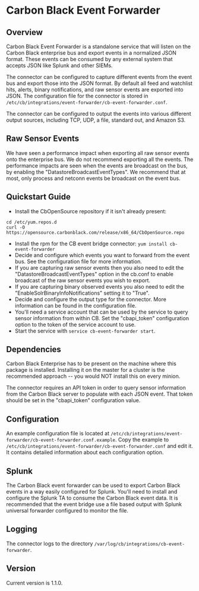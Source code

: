 # Carbon Black Event Forwarder

## Overview

Carbon Black Event Forwarder is a standalone service that will listen on the Carbon Black enterprise bus and export
events in a normalized JSON format.  These events can be consumed by any external system that accepts JSON like Splunk and other SIEMs.

The connector can be configured to capture different events from the event bus and export those into the JSON format.
By default all feed and watchlist hits, alerts, binary notifications, and raw sensor events are exported into JSON.  The
configuration file for the connector is stored in `/etc/cb/integrations/event-forwarder/cb-event-forwarder.conf`.

The connector can be configured to output the events into various different output sources, including TCP, UDP, a file,
standard out, and Amazon S3.  

## Raw Sensor Events 

We have seen a performance impact when exporting all raw sensor events onto the enterprise bus.  We do not recommend
exporting all the events.  The performance impacts are seen when the events are broadcast on the bus, by enabling the
"DatastoreBroadcastEventTypes".  We recommend that at most, only process and netconn events be broadcast on the event
bus. 

## Quickstart Guide

* Install the CbOpenSource repository if it isn't already present:
```
cd /etc/yum.repos.d
curl -O https://opensource.carbonblack.com/release/x86_64/CbOpenSource.repo
```
* Install the rpm for the CB event bridge connector: `yum install cb-event-forwarder`
* Decide and configure which events you want to forward from the event bus.   See the configuration file for more information.
* If you are capturing raw sensor events then you also need to edit the "DatastoreBroadcastEventTypes" option in the cb.conf 
   to enable broadcast of the raw sensor events you wish to export.
* If you are capturing binary observed events you also need to edit the "EnableSolrBinaryInfoNotifications" setting it to "True".
* Decide and configure the output type for the connector.   More information can be found in the configuration file.
* You'll need a service account that can be used by the service to query sensor information from within CB.   Set the "cbapi_token" 
  configuration option to the token of the service account to use.
* Start the service with `service cb-event-forwarder start`.

## Dependencies

Carbon Black Enterprise has to be present on the machine where this package is installed.  Installing it on the master for a cluster is the recommended approach -- you would NOT install this on every minion.

The connector requires an API token in order to query sensor information from the Carbon Black server to populate with each
JSON event.   That token should be set in the "cbapi_token" configuration value.

## Configuration

An example configuration file is located at `/etc/cb/integrations/event-forwarder/cb-event-forwarder.conf.example`. Copy the example to
  `/etc/cb/integrations/event-forwarder/cb-event-forwarder.conf` and edit it. It contains detailed information
about each configuration option.

## Splunk

The Carbon Black event forwarder can be used to export Carbon Black events in a way easily configured for Splunk.  You'll
need to install and configure the Splunk TA to consume the Carbon Black event data.   It is recommended that the event
bridge use a file based output with Splunk universal forwarder configured to monitor the file.   

## Logging

The connector logs to the directory `/var/log/cb/integrations/cb-event-forwarder`.

## Version

Current version is 1.1.0.
